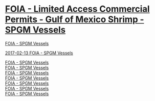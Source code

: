 # [FOIA - Limited Access Commercial Permits - Gulf of Mexico Shrimp - SPGM Vessels](http://sero.nmfs.noaa.gov/operations_management_information_services/constituency_services_branch/freedom_of_information_act/common_foia/SPGM.htm)  

[FOIA - SPGM Vessels](http://sero.nmfs.noaa.gov/operations_management_information_services/constituency_services_branch/freedom_of_information_act/common_foia/SPGM.htm)  

[2017-02-13 FOIA - SPGM Vessels](http://web.archive.org/web/20170214162726/http://sero.nmfs.noaa.gov/operations_management_information_services/constituency_services_branch/freedom_of_information_act/common_foia/SPGM.htm)  

[ FOIA - SPGM Vessels]()  
[ FOIA - SPGM Vessels]()  
[ FOIA - SPGM Vessels]()  
[ FOIA - SPGM Vessels]()  
[ FOIA - SPGM Vessels]()  
[ FOIA - SPGM Vessels]()  
[ FOIA - SPGM Vessels]()  